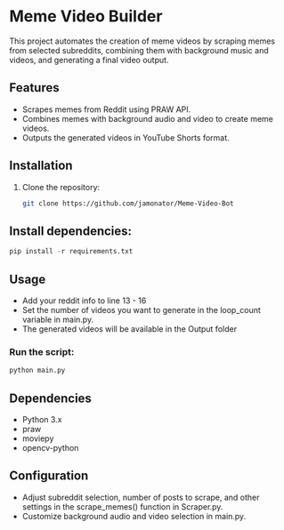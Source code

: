 # Meme Video Builder

This project automates the creation of meme videos by scraping memes from selected subreddits, combining them with background music and videos, and generating a final video output.

## Features

- Scrapes memes from Reddit using PRAW API.
- Combines memes with background audio and video to create meme videos.
- Outputs the generated videos in YouTube Shorts format.

## Installation

1. Clone the repository:

   ```bash
   git clone https://github.com/jamonator/Meme-Video-Bot

## Install dependencies:

```python
pip install -r requirements.txt
```

## Usage

- Add your reddit info to line 13 - 16 
- Set the number of videos you want to generate in the loop_count variable in main.py.
- The generated videos will be available in the Output folder

### Run the script:

```python
python main.py
```

## Dependencies

- Python 3.x
- praw
- moviepy
- opencv-python

## Configuration

- Adjust subreddit selection, number of posts to scrape, and other settings in the scrape_memes() function in Scraper.py.
- Customize background audio and video selection in main.py.
